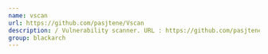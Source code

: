 ```yaml
---
name: vscan
url: https://github.com/pasjtene/Vscan
description: / Vulnerability scanner. URL : https://github.com/pasjtene/Vscan Groups : blackarch blackarch-scanner
group: blackarch
---
```

